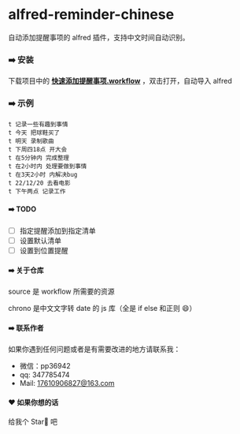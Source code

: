 # alfred-reminder-chinese

自动添加提醒事项的 alfred 插件，支持中文时间自动识别。

### ➡️ 安装

下载项目中的 [**快速添加提醒事项.workflow**](https://github.com/taohonghui/alfred-reminder-chinese/blob/main/快速添加提醒事项.alfredworkflow) ，双击打开，自动导入 alfred

### ➡️ 示例

```
t 记录一些有趣到事情
t 今天 把球鞋买了
t 明天 录制歌曲
t 下周四18点 开大会
t 在5分钟内 完成整理
t 在2小时内 处理要做到事情
t 在3天2小时 内解决bug
t 22/12/20 去看电影
t 下午两点 记录工作
```

#### ➡️ TODO

- [ ] 指定提醒添加到指定清单
- [ ] 设置默认清单
- [ ] 设置到位置提醒

#### ➡️ 关于仓库

source 是 workflow 所需要的资源

chrono 是中文文字转 date 的 js 库（全是 if else 和正则 😄）

#### ➡️ 联系作者

如果你遇到任何问题或者是有需要改进的地方请联系我：

- 微信：pp36942
- qq: 347785474
- Mail: 17610906827@163.com

#### ❤️ 如果你想的话

给我个 Star🌟 吧

